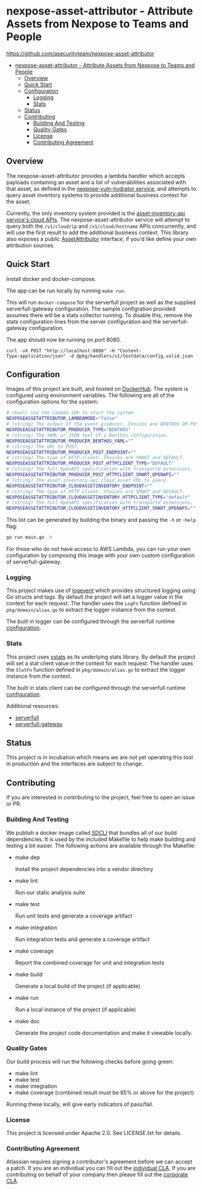 <a id="markdown-nexpose-asset-attributor" name="nexpose-asset-attributor"></a>
# nexpose-asset-attributor - Attribute Assets from Nexpose to Teams and People

<https://github.com/asecurityteam/nexpose-asset-attributor>

<!-- TOC -->
- [nexpose-asset-attributor - Attribute Assets from Nexpose to Teams and People](#nexpose-asset-attributor)
    - [Overview](#overview)
    - [Quick Start](#quick-start)
    - [Configuration](#configuration)
        - [Logging](#logging)
        - [Stats](#stats)
    - [Status](#status)
    - [Contributing](#contributing)
        - [Building And Testing](#building-and-testing)
        - [Quality Gates](#quality-gates)
        - [License](#license)
        - [Contributing Agreement](#contributing-agreement)
<!-- /TOC -->

<a id="markdown-overview" name="overview"></a>
## Overview

The nexpose-asset-attributor provides a lambda handler which accepts payloads containing an asset and a list of
vulnerabilities associated with that asset, as defined in the [nexpose-vuln-hydrator service](https://github.com/asecurityteam/nexpose-vuln-hydrator/blob/master/pkg/domain/hydrator.go), and attempts to query asset
inventory systems to provide additional business context for the asset.

Currently, the only inventory system provided is the [asset-inventory-api service's cloud APIs](https://github.com/asecurityteam/asset-inventory-api/blob/master/api.yaml#L88). The nexpose-asset-attributor service
will attempt to query both the `/v1/cloud/ip` and `/v1/cloud/hostname` APIs concurrently, and will use the
first result to add the additional business context. This library also exposes a public [AssetAttributor](pkg/domain/attributor.go) interface, if you'd like define your own attribution sources.

<a id="markdown-quick-start" name="quick-start"></a>
## Quick Start

Install docker and docker-compose.

The app can be run locally by running `make run`.

This will run `docker-compose` for the serverfull project
as well as the supplied serverfull-gateway configuration.
The sample configration provided assumes there will be a stats
collector running. To disable this, remove the stats configuration
lines from the server configuration and the serverfull-gateway
configuration.

The app should now be running on port 8080.

`curl -vX POST "http://localhost:8080" -H "Content-Type:application/json" -d @pkg/handlers/v1/testdata/config.valid.json`

<a id="markdown-configuration" name="configuration"></a>
## Configuration

Images of this project are built, and hosted on [DockerHub](https://cloud.docker.com/u/asecurityteam/repository/docker/asecurityteam/nexpose-asset-attributor). The system is configured using environment variables. The following are all of the configuration options for the system:

```bash
# (bool) Use the Lambda SDK to start the system.
NEXPOSEASSETATTRIBUTOR_LAMBDAMODE="false"
# (string) The output of the event producer. Choices are BENTHOS OR POST.
NEXPOSEASSETATTRIBUTOR_PRODUCER_TYPE="BENTHOS"
# (string) The YAML or JSON text of a Benthos configuration.
NEXPOSEASSETATTRIBUTOR_PRODUCER_BENTHOS_YAML=""
# (string) The URL to POST.
NEXPOSEASSETATTRIBUTOR_PRODUCER_POST_ENDPOINT=""
# (string) The type of HTTP client. Choices are SMART and DEFAULT.
NEXPOSEASSETATTRIBUTOR_PRODUCER_POST_HTTPCLIENT_TYPE="DEFAULT"
# (string) The full OpenAPI specification with transportd extensions.
NEXPOSEASSETATTRIBUTOR_PRODUCER_POST_HTTPCLIENT_SMART_OPENAPI=""
# (string) The asset-inventory-api cloud asset URL to query.
NEXPOSEASSETATTRIBUTOR_CLOUDASSETINVENTORY_ENDPOINT=""
# (string) The type of HTTP client. Choices are SMART and DEFAULT.
NEXPOSEASSETATTRIBUTOR_CLOUDASSETINVENTORY_HTTPCLIENT_TYPE="default"
# (string) The full OpenAPI specification with transportd extensions.
NEXPOSEASSETATTRIBUTOR_CLOUDASSETINVENTORY_HTTPCLIENT_SMART_OPENAPI=""
```

This list can be generated by building the binary and passing the `-h` or -`help` flag:

```bash
go run main.go -h
```

For those who do not have access to AWS Lambda, you can run your own configuration by composing this
image with your own custom configuration of serverfull-gateway.

<a id="markdown-logging" name="logging"></a>
### Logging

This project makes use of [logevent](https://github.com/asecurityteam/logevent) which provides structured logging
using Go structs and tags. By default the project will set a logger value in the context for each request. The handler
uses the `LogFn` function defined in `pkg/domain/alias.go` to extract the logger instance from the context.

The built in logger can be configured through the serverfull runtime [configuration](https://github.com/asecurityteam/serverfull#configuration).

<a id="markdown-stats" name="stats"></a>
### Stats

This project uses [xstats](https://github.com/rs/xstats) as its underlying stats library. By default the project will
set a stat client value in the context for each request. The handler uses the `StatFn` function defined in
`pkg/domain/alias.go` to extract the logger instance from the context.

The built in stats client can be configured through the serverfull runtime [configuration](https://github.com/asecurityteam/serverfull#configuration).

Additional resources:

* [serverfull](https://github.com/asecurityteam/serverfull)
* [serverfull-gateway](https://github.com/asecurityteam/serverfull-gateway)

<a id="markdown-status" name="status"></a>
## Status

This project is in incubation which means we are not yet operating this tool in production
and the interfaces are subject to change.

<a id="markdown-contributing" name="contributing"></a>
## Contributing

If you are interested in contributing to the project, feel free to open an issue or PR.

<a id="markdown-building-and-testing" name="building-and-testing"></a>
### Building And Testing

We publish a docker image called [SDCLI](https://github.com/asecurityteam/sdcli) that
bundles all of our build dependencies. It is used by the included Makefile to help make
building and testing a bit easier. The following actions are available through the Makefile:

-   make dep

    Install the project dependencies into a vendor directory

-   make lint

    Run our static analysis suite

-   make test

    Run unit tests and generate a coverage artifact

-   make integration

    Run integration tests and generate a coverage artifact

-   make coverage

    Report the combined coverage for unit and integration tests

-   make build

    Generate a local build of the project (if applicable)

-   make run

    Run a local instance of the project (if applicable)

-   make doc

    Generate the project code documentation and make it viewable
    locally.

<a id="markdown-quality-gates" name="quality-gates"></a>
### Quality Gates

Our build process will run the following checks before going green:

-   make lint
-   make test
-   make integration
-   make coverage (combined result must be 85% or above for the project)

Running these locally, will give early indicators of pass/fail.

<a id="markdown-license" name="license"></a>
### License

This project is licensed under Apache 2.0. See LICENSE.txt for details.

<a id="markdown-contributing-agreement" name="contributing-agreement"></a>
### Contributing Agreement

Atlassian requires signing a contributor's agreement before we can accept a
patch. If you are an individual you can fill out the
[individual CLA](https://na2.docusign.net/Member/PowerFormSigning.aspx?PowerFormId=3f94fbdc-2fbe-46ac-b14c-5d152700ae5d).
If you are contributing on behalf of your company then please fill out the
[corporate CLA](https://na2.docusign.net/Member/PowerFormSigning.aspx?PowerFormId=e1c17c66-ca4d-4aab-a953-2c231af4a20b).
